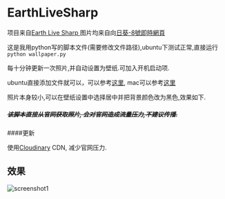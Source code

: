 # EarthLiveSharp
项目来自[Earth Live Sharp ](https://github.com/bitdust/EarthLiveSharp)
图片均来自向[日葵-8號即時網頁](http://himawari8.nict.go.jp/)

这是我用python写的脚本文件(需要修改文件路径),ubuntu下测试正常,直接运行`python wallpaper.py`

每十分钟更新一次照片,并自动设置为壁纸.可加入开机启动项.

ubuntu直接添加文件就可以，可以参考[这里](http://jingyan.baidu.com/article/7c6fb428632c3980642c90ce.html),  mac可以参考[这里](http://stackoverflow.com/questions/6442364/running-script-upon-login-mac)

照片本身较小,可以在壁纸设置中选择居中并把背景颜色改为黑色,效果如下.

##### ~~该脚本直接从官网获取照片, 会对官网造成流量压力,不建议传播.~~ 

####更新

使用[Cloudinary](https://cloudinary.com) CDN, 减少官网压力.

## 效果
![screenshot1](https://github.com/xyangk/EarthLiveSharp/blob/master/demo/demo.png)
